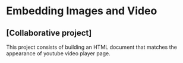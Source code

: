 # Embedding Images and Video
## [Collaborative project]

This project consists of building an HTML document that matches the appearance of youtube video player page.
